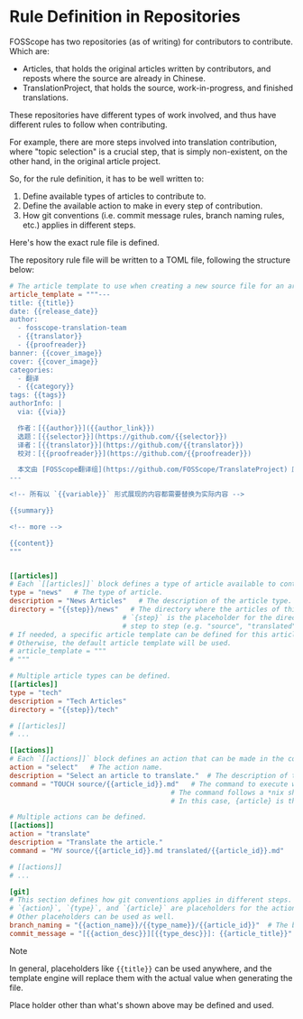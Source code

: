 # Rule Definition in Repositories

FOSScope has two repositories (as of writing) for contributors to contribute. Which are:

- Articles, that holds the original articles written by contributors, and reposts where the source are already in Chinese.
- TranslationProject, that holds the source, work-in-progress, and finished translations.

These repositories have different types of work involved, and thus have different rules to follow when contributing.

For example, there are more steps involved into translation contribution, where "topic selection" is a crucial step, that is simply non-existent, on the other hand, in the original article project.

So, for the rule definition, it has to be well written to:

1. Define available types of articles to contribute to.
2. Define the available action to make in every step of contribution.
3. How git conventions (i.e. commit message rules, branch naming rules, etc.) applies in different steps.

Here's how the exact rule file is defined.

The repository rule file will be written to a TOML file, following the structure below:

```toml
# The article template to use when creating a new source file for an article.
article_template = """---
title: {{title}}
date: {{release_date}}
author:
  - fosscope-translation-team
  - {{translator}}
  - {{proofreader}}
banner: {{cover_image}}
cover: {{cover_image}}
categories:
  - 翻译
  - {{category}}
tags: {{tags}}
authorInfo: |
  via: {{via}}

  作者：[{{author}}]({{author_link}})
  选题：[{{selector}}](https://github.com/{{selector}})
  译者：[{{translator}}](https://github.com/{{translator}})
  校对：[{{proofreader}}](https://github.com/{{proofreader}})

  本文由 [FOSScope翻译组](https://github.com/FOSScope/TranslateProject) 原创编译，[开源观察](https://fosscope.com/) 荣誉推出
---

<!-- 所有以 `{{variable}}` 形式展现的内容都需要替换为实际内容 -->

{{summary}}

<!-- more -->

{{content}}
"""


[[articles]]
# Each `[[articles]]` block defines a type of article available to contribute to.
type = "news"   # The type of article.
description = "News Articles"   # The description of the article type.
directory = "{{step}}/news"   # The directory where the articles of this type are stored.
                            # `{step}` is the placeholder for the directory where the article will be moved from
                            # step to step (e.g. "source", "translated", "published", etc.)
# If needed, a specific article template can be defined for this article type.
# Otherwise, the default article template will be used.
# article_template = """
# """

# Multiple article types can be defined.
[[articles]]
type = "tech"
description = "Tech Articles"
directory = "{{step}}/tech"

# [[articles]]
# ...

[[actions]]
# Each `[[actions]]` block defines an action that can be made in the contribution process.
action = "select"   # The action name.
description = "Select an article to translate."  # The description of the action.
command = "TOUCH source/{{article_id}}.md"   # The command to execute when the action is made.
                                        # The command follows a *nix shell command syntax, but is defined, parsed, and executed by the core component of Toolkit software.
                                        # In this case, {article} is the placeholder for the article name.

# Multiple actions can be defined.
[[actions]]
action = "translate"
description = "Translate the article."
command = "MV source/{{article_id}}.md translated/{{article_id}}.md"

# [[actions]]
# ...

[git]
# This section defines how git conventions applies in different steps.
# `{action}`, `{type}`, and `{article}` are placeholders for the action's name, article type, and article name respectively.
# Other placeholders can be used as well.
branch_naming = "{{action_name}}/{{type_name}}/{{article_id}}"  # The branch naming rule.
commit_message = "[{{action_desc}}][{{type_desc}}]: {{article_title}}"  # The commit message rule.
```

> [!NOTE]
> 
> In general, placeholders like `{{title}}` can be used anywhere, and the template engine will replace them with the actual value when generating the file.
> 
> Place holder other than what's shown above may be defined and used.
